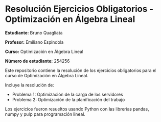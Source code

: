 # Resolución Ejercicios Obligatorios - Optimización en Álgebra Lineal

**Estudiante:** Bruno Quagliata  

**Profesor:** Emiliano Espindola

**Curso:** Optimización en Álgebra Lineal  

**Número de estudiante:** 254256


Este repositorio contiene la resolución de los ejercicios obligatorios para el curso de Optimización en Álgebra Lineal.

Incluye la resolución de:
- Problema 1: Optimización de la carga de los servidores
- Problema 2: Optimización de la planificación del trabajo

Los ejercicios fueron resueltos usando Python con las librerías pandas, numpy y pulp para programación lineal.
